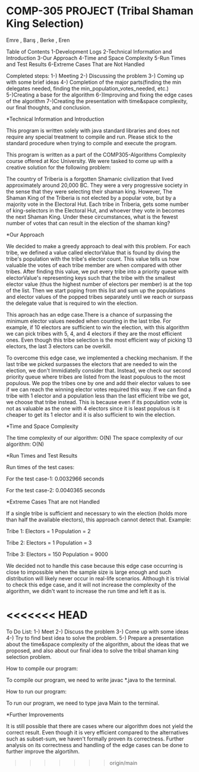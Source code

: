 # COMP-305 PROJECT (Tribal Shaman King Selection)
Emre , Barış , Berke , Eren  

Table of Contents
1-Development Logs
2-Technical Information and Introduction
3-Our Approach
4-Time and Space Complexity
5-Run Times and Test Results
6-Extreme Cases That are Not Handled

Completed steps: 
1-) Meeting
2-) Discussing the problem
3-) Coming up with some brief ideas
4-) Completion of the major parts(finding the min delegates needed, finding
 the min_population_votes_needed, etc.)
5-)Creating a base for the algorithm
6-)Improving and fixing the edge cases of the algorithm
7-)Creating the presentation with time&space complexity, our final thoughts,
 and conclusion.

*Technical Information and Introduction

This program is written solely with java standard libraries and does not 
require any special treatment to compile and run. Please stick to the 
standard procedure when trying to compile and execute the program. 

This program is written as a part of the COMP305-Algorithms Complexity 
course offered at Koc University. We were tasked to come up with a creative
 solution for the following problem:  

The country of Triberia is a forgotten Shamanic civilization that lived 
approximately around 20,000 BC. They were a very progressive society in the
sense that they were selecting their shaman king. However, The Shaman King 
of the Triberia is not elected by a popular vote, but by a majority vote 
in the Electoral Hut. Each tribe in Triberia, gets some number of 
king-selectors in the Electoral Hut, and whoever they vote in becomes the 
next Shaman King. Under these circumstances, what is the fewest number of
votes that can result in the election of the shaman king?

*Our Approach 

We decided to make a greedy approach to deal with this problem. For each
tribe, we defined a value called electorValue that is found by diving the 
tribe's population with the tribe's elector count. This value tells us how 
valuable the votes of each tribe member are when compared with other 
tribes. After finding this value, we put every tribe into a priority queue 
with electorValue's representing keys such that the tribe with the smallest
elector value (thus the highest number of electors per member) is at the 
top of the list. Then we start poping from this list and sum up the 
populations and elector values of the popped tribes separately until we 
reach or surpass the delegate value that is required to win the election.

This aproach has an edge case.There is a chance of surpassing the minimum
elector values needed when counting in the last tribe. For example, if 10 
electors are sufficient to win the election, with this algorithm we can 
pick tribes with 5, 4, and 4 electors if they are the most efficient ones. 
Even though this tribe selection is the most efficient way of picking 13 
electors, the last 3 electors can be overkill.

To overcome this edge case, we implemented a checking mechanism. If the 
last tribe we picked surpasses the electors that are needed to win the 
election, we don't Immidiatelly consider that. Instead, we check our second
priority queue where tribes are listed from the least populous to the most
populous. We pop the tribes one by one and add their elector values to 
see if we can reach the winning elector votes required this way. If we 
can find a tribe with 1 elector and a population less than the last 
efficient tribe we got, we choose that tribe instead. This is because 
even if its population vote is not as valuable as the one with 4 electors
since it is least populous is it cheaper to get its 1 elector and it is 
also sufficient to win the election.

*Time and Space Complexity

The time complexity of our algorithm: O(N)
The space complexity of our algorithm: O(N)

*Run Times and Test Results

Run times of the test cases:

For the test case-1: 0.0032966 seconds

For the test case-2: 0.0040365 seconds

*Extreme Cases That are not Handled 

If a single tribe is sufficient and necessary to win the election (holds more than half the available electors), this approach cannot detect that. 
Example:

Tribe 1: 
Electors = 1
Population = 2

Tribe 2:
Electors = 1
Population = 3

Tribe 3:
Electors = 150
Population = 9000

We decided not to handle this case because this edge case occurring is close to impossible when the sample size is large enough and such distribution will likely never occur in real-life scenarios. Although it is trivial to check this edge case, and it will not increase the complexity of the algorithm, we didn't want to increase the run time and left it as is.






<<<<<<< HEAD
=======
To Do List: 
1-) Meet 
2-) Discuss the problem
3-) Come up with some ideas
4-) Try to find best idea to solve the problem.
5-) Prepare a presentation about the time&space complexity of the algorithm, about the ideas that we proposed, and also about our final idea to solve the tribal shaman king selection problem.




How to compile our program: 


To compile our program, we need to write javac *.java to the terminal.


How to run our program: 

To run our program, we need to type java Main to the terminal.


*Further Improvements

It is still possible that there are cases where our algorithm does not yield the correct result. Even though it is very efficient compared to the alternatives such as subset-sum, we haven't formally proven its correctness. Further analysis on its correctness and handling of the edge cases can be done to further improve the algortihm.









>>>>>>> origin/main






